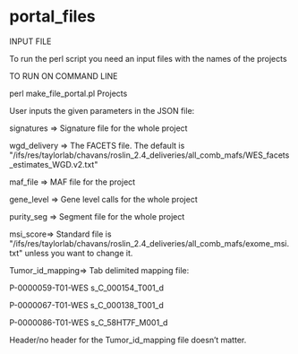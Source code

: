 # portal_files
INPUT FILE

To run the perl script you need an input files with the names of the projects


TO RUN ON COMMAND LINE

perl make_file_portal.pl Projects 


User inputs the given parameters in the JSON file: 

signatures => Signature file for the whole project

wgd_delivery => The FACETS file. The default is "/ifs/res/taylorlab/chavans/roslin_2.4_deliveries/all_comb_mafs/WES_facets_estimates_WGD.v2.txt"

maf_file => MAF file for the project

gene_level => Gene level calls for the whole project

purity_seg => Segment file for the whole project

msi_score=> Standard file is "/ifs/res/taylorlab/chavans/roslin_2.4_deliveries/all_comb_mafs/exome_msi.txt" unless you want to change it.


Tumor_id_mapping=> Tab delimited mapping file:

P-0000059-T01-WES       s_C_000154_T001_d

P-0000067-T01-WES       s_C_000138_T001_d

P-0000086-T01-WES       s_C_58HT7F_M001_d


Header/no header for the Tumor_id_mapping file  doesn’t matter.  

